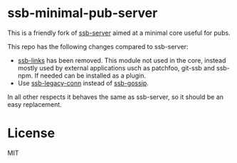 # ssb-minimal-pub-server

This is a friendly fork of [ssb-server](https://github.com/ssbc/ssb-server) aimed at a minimal core useful for pubs.

This repo has the following changes compared to ssb-server:
 - [ssb-links](https://github.com/ssbc/ssb-links) has been
   removed. This module not used in the core, instead mostly used by
   external applications usch as patchfoo, git-ssb and ssb-npm. If
   needed can be installed as a plugin.
 - Use [ssb-legacy-conn](https://github.com/staltz/ssb-legacy-conn)
   instead of [ssb-gossip](https://github.com/ssbc/ssb-gossip).
   
In all other respects it behaves the same as ssb-server, so it should be an easy replacement.

# License

MIT

